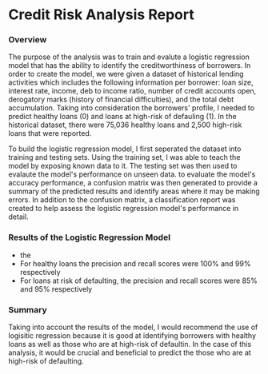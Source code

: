 # Credit Risk Analysis Report

### **Overview**

The purpose of the analysis was to train and evalute a logistic regression model that has the ability to identify the creditworthiness of borrowers. In order to create the model, we were given a dataset of historical lending activities which includes the following information per borrower: loan size, interest rate, income, deb to income ratio, number of credit accounts open, derogatory marks (history of financial difficulties), and the total debt accumulation. Taking into consideration the borrowers' profile, I needed to predict healthy loans (0) and loans at high-risk of defauling (1). In the historical dataset, there were 75,036 healthy loans and 2,500 high-risk loans that were reported. 

To build the logistic regression model, I first seperated the dataset into training and testing sets. Using the training set, I was able to teach the model by exposing known data to it. The testing set was then used to evalaute the model's performance on unseen data. to evaluate the model's accuracy performance, a confusion matrix was then generated to provide a summary of the predicted results and identify areas where it may be making errors. In addition to the confusion matrix, a classification report was created to help assess the logistic regression model's performance in detail.


### **Results of the Logistic Regression Model**

* the
* For healthy loans the precision and recall scores were 100% and 99% respectively
* For loans at risk of defaulting, the precision and recall scores were 85% and 95% respectively

### **Summary**

Taking into account the results of the model, I would recommend the use of logisitic regression because it is good at identifying borrowers with healthy loans as well as those who are at high-risk of defaultin. In the case of this analysis, it would be crucial and beneficial to predict the those who are at high-risk of defaulting. 
